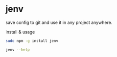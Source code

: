 # jenv
save config to git and use it in any project anywhere.

install & usage 

```bash
sudo npm -g install jenv

jenv --help
```
